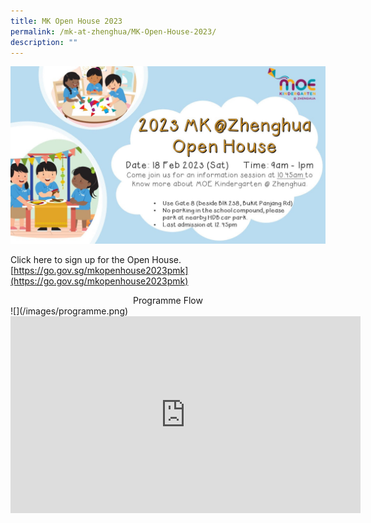 ```yaml
---
title: MK Open House 2023
permalink: /mk-at-zhenghua/MK-Open-House-2023/
description: ""
---
```

![](/images/unnamed.jpeg)

Click here to sign up for the Open House.  
[https://go.gov.sg/mkopenhouse2023pmk](https://go.gov.sg/mkopenhouse2023pmk)  

 
<center>Programme Flow</center>
![](/images/programme.png)


<iframe width="560" height="315" src="https://www.youtube.com/embed/AYt1smH3iNg" title="YouTube video player" frameborder="0" allow="accelerometer; autoplay; clipboard-write; encrypted-media; gyroscope; picture-in-picture; web-share" allowfullscreen></iframe>